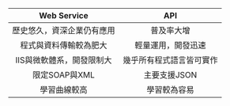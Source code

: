 |  Web Service   | API  |
|  :-:  | :-:  |
| 歷史悠久，資深企業仍有應用  | 普及率大增 |
| 程式與資料傳輸較為肥大 | 輕量運用，開發迅速 |
| IIS與微軟體系，開發限制大 | 幾乎所有程式語言皆可實作 |
| 限定SOAP與XML | 主要支援JSON |
| 學習曲線較高 | 學習較為容易 |
